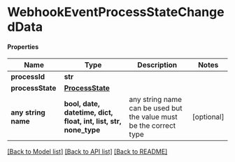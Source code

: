 # WebhookEventProcessStateChangedData

#### Properties
Name | Type | Description | Notes
------------ | ------------- | ------------- | -------------
**processId** | **str** |  | 
**processState** | [**ProcessState**](ProcessState.md) |  | 
**any string name** | **bool, date, datetime, dict, float, int, list, str, none_type** | any string name can be used but the value must be the correct type | [optional]

[[Back to Model list]](../README.md#documentation-for-models) [[Back to API list]](../README.md#documentation-for-api-endpoints) [[Back to README]](../README.md)

